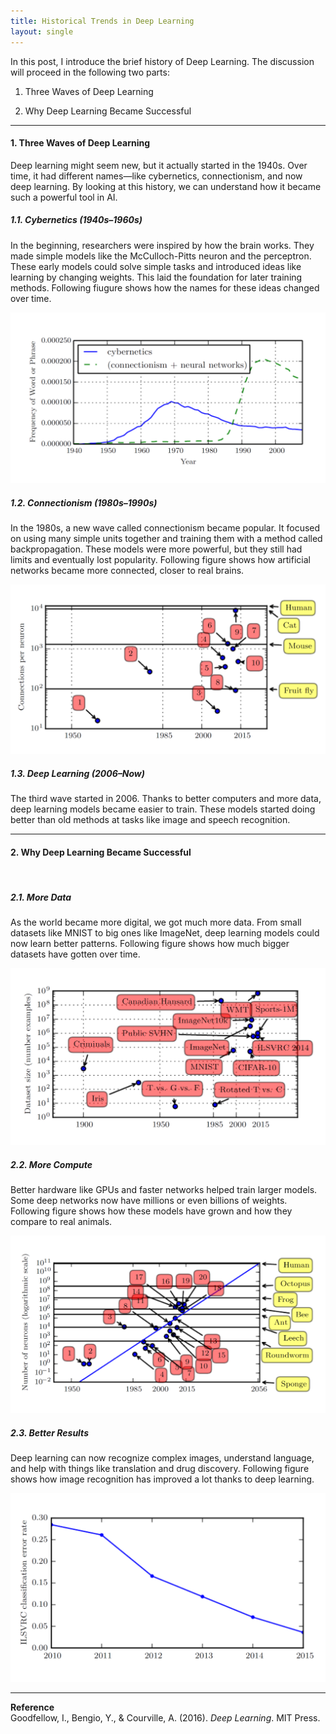 ```yaml
--- 
title: Historical Trends in Deep Learning
layout: single
---
```


In this post, I introduce the brief history of Deep Learning. The discussion will proceed in the following two parts: 

1. Three Waves of Deep Learning

2. Why Deep Learning Became Successful

---

#### 1. Three Waves of Deep Learning

Deep learning might seem new, but it actually started in the 1940s. Over time, it had different names—like cybernetics, connectionism, and now deep learning. By looking at this history, we can understand how it became such a powerful tool in AI.

##### 1.1. Cybernetics (1940s–1960s)

In the beginning, researchers were inspired by how the brain works. They made simple models like the McCulloch-Pitts neuron and the perceptron. These early models could solve simple tasks and introduced ideas like learning by changing weights. This laid the foundation for later training methods. Following fiugure shows how the names for these ideas changed over time.

![solution](/assets/images/ht_1.svg)

##### 1.2. Connectionism (1980s–1990s)

In the 1980s, a new wave called connectionism became popular. It focused on using many simple units together and training them with a method called backpropagation. These models were more powerful, but they still had limits and eventually lost popularity. Following figure shows how artificial networks became more connected, closer to real brains.

![solution](/assets/images/ht_3.svg)

##### 1.3. Deep Learning (2006–Now)

The third wave started in 2006. Thanks to better computers and more data, deep learning models became easier to train. These models started doing better than old methods at tasks like image and speech recognition.

---

#### 2. Why Deep Learning Became Successful

<br>

##### 2.1. More Data

As the world became more digital, we got much more data. From small datasets like MNIST to big ones like ImageNet, deep learning models could now learn better patterns. Following figure shows how much bigger datasets have gotten over time.

![solution](/assets/images/ht_2.svg)

##### 2.2. More Compute

Better hardware like GPUs and faster networks helped train larger models. Some deep networks now have millions or even billions of weights. Following figure shows how these models have grown and how they compare to real animals.

![solution](/assets/images/ht_4.svg)

##### 2.3. Better Results

Deep learning can now recognize complex images, understand language, and help with things like translation and drug discovery. Following figure shows how image recognition has improved a lot thanks to deep learning.

![solution](/assets/images/ht_5.svg)

---

**Reference**  
Goodfellow, I., Bengio, Y., & Courville, A. (2016). *Deep Learning*. MIT Press. 

